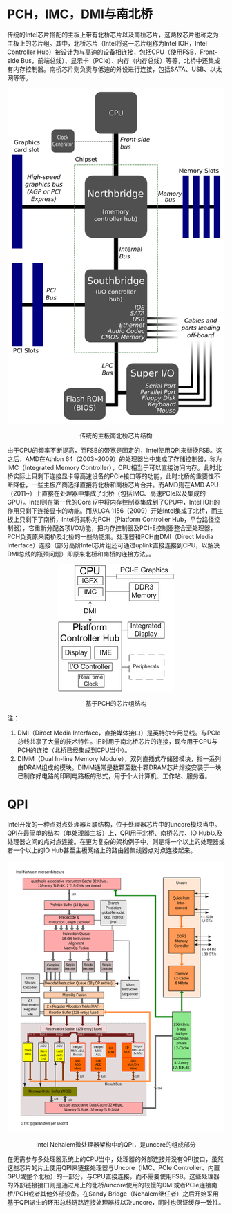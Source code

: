 # PCH，IMC，DMI与南北桥

传统的Intel芯片搭配的主板上带有北桥芯片以及南桥芯片，这两枚芯片也称之为主板上的芯片组。其中，北桥芯片（Intel将这一芯片组称为Intel IOH，Intel Controller Hub）被设计为与高速的设备相连接，包括CPU（使用FSB，Front-side Bus，前端总线）、显示卡（PCIe）、内存（内存总线）等等，北桥中还集成有内存控制器。南桥芯片则负责与低速的外设进行连接，包括SATA、USB、以太网等等。

<div align=center>

![avatar](./images/Motherboard_diagram.svg)

传统的主板南北桥芯片结构

</div>

由于CPU的频率不断提高，而FSB的带宽是固定的，Intel使用QPI来替换FSB。这之后，AMD在Athlon 64（2003~2009）的处理器当中集成了存储控制器，称为IMC（Integrated Memory Controller），CPU相当于可以直接访问内存。此时北桥实际上只剩下连接显卡等高速设备的PCIe接口等的功能，此时北桥的重要性不断降低，一些主板产商选择直接将北桥和南桥芯片合并。而AMD则在AMD APU（2011~）上直接在处理器中集成了北桥（包括IMC、高速PCIe以及集成的GPU）。Intel则在第一代的Core i7中将内存控制器集成到了CPU中，Intel IOH的作用只剩下连接显卡的功能。而从LGA 1156（2009）开始Intel集成了北桥，而主板上只剩下了南桥，Intel将其称为PCH（Platform Controller Hub，平台路径控制器），它重新分配各项I/O功能，把内存控制器及PCI-E控制器整合至处理器，PCH负责原来南桥及北桥的一些功能集。处理器和PCH由DMI（Direct Media Interface）连接（部分高阶Intel芯片组还可通过uplink直接连接到CPU，以解决DMI总线的瓶颈问题）即原来北桥和南桥的连接方法。。

<div align=center>

![avatar](./images/Intel_5_Series_architecture.png)

基于PCH的芯片组结构

</div>

注：
1. DMI（Direct Media Interface，直接媒体接口）是英特尔专用总线。与PCIe总线共享了大量的技术特性。旧时用于南北桥芯片的连接，现今用于CPU与PCH的连接（北桥已经集成到CPU当中）。
2. DIMM（Dual In-line Memory Module），双列直插式存储器模块，指一系列由DRAM组成的模块。DIMM通常是数颗至数十颗DRAM芯片焊接安装于一块已制作好电路的印刷电路板的形式，用于个人计算机、工作站、服务器。

# QPI

Intel开发的一种点对点处理器互联结构，位于处理器芯片中的uncore模块当中。QPI在最简单的结构（单处理器主板）上，QPI用于北桥、南桥芯片、IO Hub以及处理器之间的点对点连接。在更为复杂的架构例子中，则是将一个以上的处理器或者一个以上的IO Hub甚至主板网络上的路由器集线器点对点连接起来。

<div align=center>

![avatar](./images/Intel_Nehalem_arch.svg)

Intel Nehalem微处理器架构中的QPI，是uncore的组成部分

</div>

在无需参与多处理器系统上的CPU当中，处理器的外部连接并没有QPI接口，虽然这些芯片的片上使用QPI来链接处理器与Uncore（IMC、PCIe Controller、内置GPU或整个北桥）的一部分，与CPU直接连接，而不需要使用FSB。这些处理器的外部链接接口则是通过片上的北桥/uncore使用的较慢的DMI或者PCIe连接南桥/PCH或者其他外部设备。在Sandy Bridge（Nehalem继任者）之后开始采用基于QPI派生的环形总线链路连接处理器核以及uncore，同时也保证缓存一致性。